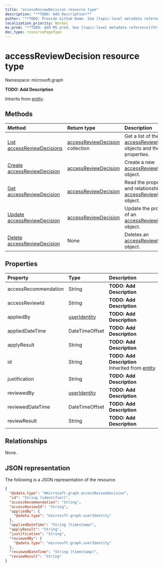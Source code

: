 ```yaml
---
title: "accessReviewDecision resource type"
description: "**TODO: Add Description**"
author: "**TODO: Provide Github Name. See [topic-level metadata reference](https://msgo.azurewebsites.net/add/document/guidelines/metadata.html#topic-level-metadata)**"
localization_priority: Normal
ms.prod: "**TODO: Add MS prod. See [topic-level metadata reference](https://msgo.azurewebsites.net/add/document/guidelines/metadata.html#topic-level-metadata)**"
doc_type: resourcePageType
---
```


# accessReviewDecision resource type

Namespace: microsoft.graph



**TODO: Add Description**


Inherits from [entity](../resources/entity.md).

## Methods
|Method|Return type|Description|
|:---|:---|:---|
|[List accessReviewDecisions](../api/accessreviewdecision-list.md)|[accessReviewDecision](../resources/accessreviewdecision.md) collection|Get a list of the [accessReviewDecision](../resources/accessreviewdecision.md) objects and their properties.|
|[Create accessReviewDecision](../api/accessreviewdecision-post-accessreviewdecisions.md)|[accessReviewDecision](../resources/accessreviewdecision.md)|Create a new [accessReviewDecision](../resources/accessreviewdecision.md) object.|
|[Get accessReviewDecision](../api/accessreviewdecision-get.md)|[accessReviewDecision](../resources/accessreviewdecision.md)|Read the properties and relationships of an [accessReviewDecision](../resources/accessreviewdecision.md) object.|
|[Update accessReviewDecision](../api/accessreviewdecision-update.md)|[accessReviewDecision](../resources/accessreviewdecision.md)|Update the properties of an [accessReviewDecision](../resources/accessreviewdecision.md) object.|
|[Delete accessReviewDecision](../api/accessreviewdecision-delete.md)|None|Deletes an [accessReviewDecision](../resources/accessreviewdecision.md) object.|

## Properties
|Property|Type|Description|
|:---|:---|:---|
|accessRecommendation|String|**TODO: Add Description**|
|accessReviewId|String|**TODO: Add Description**|
|appliedBy|[userIdentity](../resources/useridentity.md)|**TODO: Add Description**|
|appliedDateTime|DateTimeOffset|**TODO: Add Description**|
|applyResult|String|**TODO: Add Description**|
|id|String|**TODO: Add Description** Inherited from [entity](../resources/entity.md)|
|justification|String|**TODO: Add Description**|
|reviewedBy|[userIdentity](../resources/useridentity.md)|**TODO: Add Description**|
|reviewedDateTime|DateTimeOffset|**TODO: Add Description**|
|reviewResult|String|**TODO: Add Description**|

## Relationships
None.

## JSON representation
The following is a JSON representation of the resource.
<!-- {
  "blockType": "resource",
  "keyProperty": "id",
  "@odata.type": "microsoft.graph.accessReviewDecision",
  "baseType": "microsoft.graph.entity",
  "openType": true
}
-->
``` json
{
  "@odata.type": "#microsoft.graph.accessReviewDecision",
  "id": "String (identifier)",
  "accessRecommendation": "String",
  "accessReviewId": "String",
  "appliedBy": {
    "@odata.type": "microsoft.graph.userIdentity"
  },
  "appliedDateTime": "String (timestamp)",
  "applyResult": "String",
  "justification": "String",
  "reviewedBy": {
    "@odata.type": "microsoft.graph.userIdentity"
  },
  "reviewedDateTime": "String (timestamp)",
  "reviewResult": "String"
}
```


